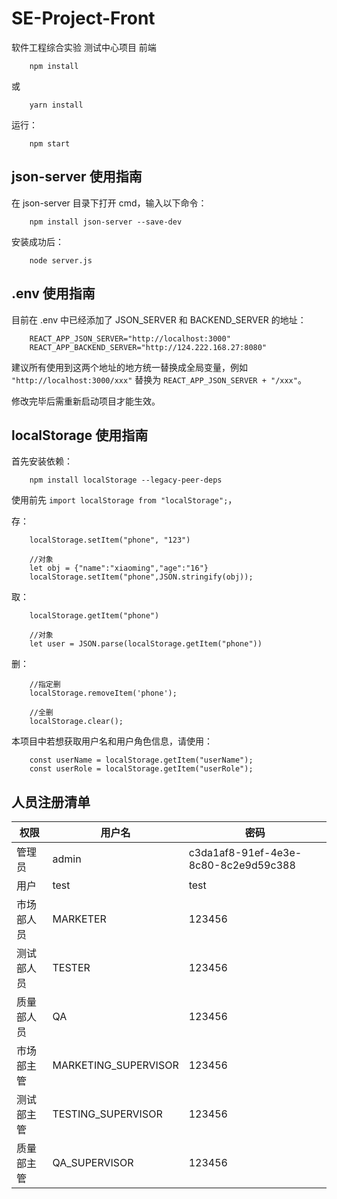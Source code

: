 # SE-Project-Front

软件工程综合实验 测试中心项目 前端

        npm install

或

        yarn install

运行：

        npm start

## json-server 使用指南

在 json-server 目录下打开 cmd，输入以下命令：

        npm install json-server --save-dev


安装成功后：

        node server.js

## .env 使用指南

目前在 .env 中已经添加了 JSON_SERVER 和 BACKEND_SERVER 的地址：

        REACT_APP_JSON_SERVER="http://localhost:3000"
        REACT_APP_BACKEND_SERVER="http://124.222.168.27:8080"

建议所有使用到这两个地址的地方统一替换成全局变量，例如 `"http://localhost:3000/xxx"` 替换为 `REACT_APP_JSON_SERVER + "/xxx"`。

修改完毕后需重新启动项目才能生效。
        
## localStorage 使用指南

首先安装依赖：

        npm install localStorage --legacy-peer-deps

使用前先 `import localStorage from "localStorage";`，

存：

        localStorage.setItem("phone", "123")

        //对象
        let obj = {"name":"xiaoming","age":"16"}
        localStorage.setItem("phone",JSON.stringify(obj));

取：

        localStorage.getItem("phone")

        //对象
        let user = JSON.parse(localStorage.getItem("phone"))

删：

        //指定删
        localStorage.removeItem('phone');

        //全删
        localStorage.clear(); 

本项目中若想获取用户名和用户角色信息，请使用：

        const userName = localStorage.getItem("userName");
        const userRole = localStorage.getItem("userRole");

## 人员注册清单

|权限|用户名|密码|
|----|----|----|
|管理员|admin|c3da1af8-91ef-4e3e-8c80-8c2e9d59c388|
|用户|test|test|
|市场部人员|MARKETER|123456|
|测试部人员|TESTER|123456|
|质量部人员|QA|123456|
|市场部主管|MARKETING_SUPERVISOR|123456|
|测试部主管|TESTING_SUPERVISOR|123456|
|质量部主管|QA_SUPERVISOR|123456|